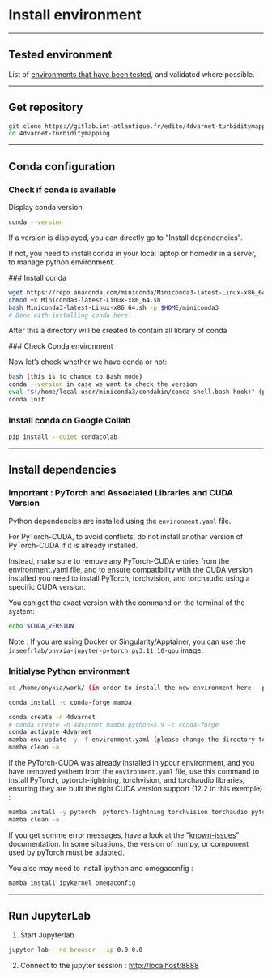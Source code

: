 # Install environment

---
## Tested environment

List of [environments that have been tested](./environment-tested.md), and validated where possible.

---
## Get repository

``` bash
git clone https://gitlab.imt-atlantique.fr/edito/4dvarnet-turbiditymapping.git
cd 4dvarnet-turbiditymapping
```

---
## Conda configuration

### Check if conda is available

Display conda version
``` bash
conda --version 
``` 

If a version is displayed, you can directly go to "Install dependencies".

If not, you need to install conda in your local laptop or homedir in a server, to manage python environment.


### Install conda 

 ```bash
wget https://repo.anaconda.com/miniconda/Miniconda3-latest-Linux-x86_64.sh
chmod +x Miniconda3-latest-Linux-x86_64.sh
bash Miniconda3-latest-Linux-x86_64.sh -p $HOME/miniconda3 
# Done with installing conda here!
```
After this a directory will be created to contain all library of conda

### Check Conda environment

Now let’s check whether we have conda or not:
```bash
bash (this is to change to Bash mode)
conda --version in case we want to check the version
eval "$(/home/local-user/miniconda3/condabin/conda shell.bash hook)" (please change the directory to yours)
conda init
```

### Install conda on Google Collab

``` bash
pip install --quiet condacolab
```

---
## Install dependencies


### Important : PyTorch and Associated Libraries and CUDA Version

Python dependencies are installed using the `environment.yaml` file.

For PyTorch-CUDA, to avoid conflicts, do not install another version of PyTorch-CUDA if it is already installed.

Instead, make sure to remove any PyTorch-CUDA entries from the environment.yaml file, and to ensure compatibility with the CUDA version installed you need to install PyTorch, torchvision, and torchaudio using a specific CUDA version.

You can get the exact version with the command on the terminal of the system:
``` bash
echo $CUDA_VERSION
```

Note : If you are using Docker or Singularity/Apptainer, you can use the `inseefrlab/onyxia-jupyter-pytorch:py3.11.10-gpu` image.


### Initialyse Python environment

``` bash
cd /home/onyxia/work/ (in order to install the new environment here - please change the directory to yours)

conda install -c conda-forge mamba

conda create -n 4dvarnet
# conda create -n 4dvarnet mamba python=3.9 -c conda-forge
conda activate 4dvarnet
mamba env update -y -f environment.yaml (please change the directory to yours)
mamba clean -a
```

If the PyTorch-CUDA was already installed in ypour environment, and you have removed y=them from the `environment.yaml` file, use  this command to install PyTorch, pytorch-lightning, torchvision, and torchaudio libraries, ensuring they are built the right CUDA version support (12.2 in this exemple) :
```bash
mamba install -y pytorch  pytorch-lightning torchvision torchaudio pytorch-cuda=12.2 -c pytorch -c nvidia
mamba clean -a
```

If you get somme error messages, have a look at the "[known-issues](./known-issues.md)" documentation. In some situations, the version of numpy, or component used by pyTorch must be adapted.

You also may need to install ipython and omegaconfig :
``` bash
mamba install ipykernel omegaconfig
```

---
## Run JupyterLab 

1. Start Jupyterlab
``` bash
jupyter lab --no-browser --ip 0.0.0.0
```
2. Connect to the jupyter session : [http://localhost:8888](http://localhost:8888)



